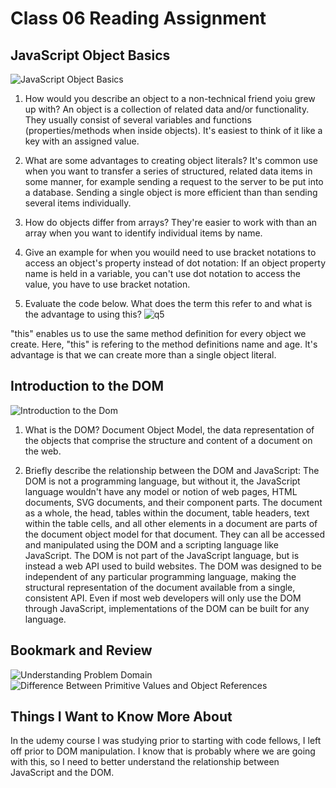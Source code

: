 # Class 06 Reading Assignment

## JavaScript Object Basics

![JavaScript Object Basics](https://developer.mozilla.org/en-US/docs/Learn/JavaScript/Objects/Basics)

1. How would you describe an object to a non-technical friend yoiu grew up with?
An object is a collection of related data and/or functionality. They usually consist of several variables and functions (properties/methods when inside objects). It's easiest to think of it like a key with an assigned value.

2. What are some advantages to creating object literals?
It's common use when you want to transfer a series of structured, related data items in some manner, for example sending a request to the server to be put into a database. Sending a single object is more efficient than than sending several items individually.

3. How do objects differ from arrays?
They're easier to work with than an array when you want to identify individual items by name.


4. Give an example for when you wouild need to use bracket notations to access an object's property instead of dot notation:
If an object property name is held in a variable, you can't use dot notation to access the value, you have to use bracket notation.

5. Evaluate the code below. What does the term this refer to and what is the advantage to using this?
![q5](img/class06Reading)

"this" enables us to use the same method definition for every object we create.
Here, "this" is refering to the method definitions name and age. It's advantage is that we can create more than a single object literal.

## Introduction to the DOM

![Introduction to the Dom](https://developer.mozilla.org/en-US/docs/Web/API/Document_Object_Model/Introduction)

1. What is the DOM?
Document Object Model, the data representation of the objects that comprise the structure and content of a document on the web.

2. Briefly describe the relationship between the DOM and JavaScript:
The DOM is not a programming language, but without it, the JavaScript language wouldn't have any model or notion of web pages, HTML documents, SVG documents, and their component parts. The document as a whole, the head, tables within the document, table headers, text within the table cells, and all other elements in a document are parts of the document object model for that document. They can all be accessed and manipulated using the DOM and a scripting language like JavaScript. The DOM is not part of the JavaScript language, but is instead a web API used to build websites. The DOM was designed to be independent of any particular programming language, making the structural representation of the document available from a single, consistent API. Even if most web developers will only use the DOM through JavaScript, implementations of the DOM can be built for any language.

## Bookmark and Review

![Understanding Problem Domain](https://simpleprogrammer.com/solving-problems-breaking-it-down/)
![Difference Between Primitive Values and Object References](https://betterprogramming.pub/intermediate-javascript-whats-the-difference-between-primitive-values-and-object-references-e863d70677b)

## Things I Want to Know More About

In the udemy course I was studying prior to starting with code fellows, I left off prior to DOM manipulation. I know that is probably where we are going with this, so I need to better understand the relationship between JavaScript and the DOM.
